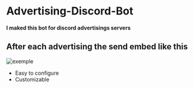 # Advertising-Discord-Bot

**I maked this bot for discord advertisings servers**

## After each advertising the send embed like this

![exemple](https://cdn.discordapp.com/attachments/584769020536946688/938485607523582072/unknown.png)

 * Easy to configure
 * Customizable 
 